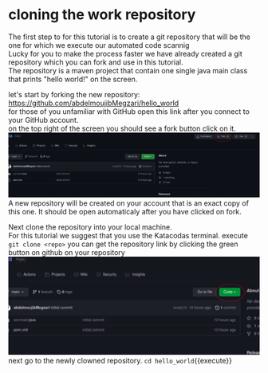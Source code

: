 # cloning the work repository

The first step to for this tutorial is to create a git repository that will be the one for which we execute our automated code scannig  
Lucky for you to make the process faster we have already created a git repository which you can fork and use in this tutorial.  
The repository is a maven project that contain one single java main class that prints "hello world!" on the screen.

let's start by forking the new repository:  
https://github.com/abdelmoujibMegzari/hello_world  
for those of you unfamiliar with GitHub open this link after you connect to your GitHub account.  
on the top right of the screen you should see a fork button click on it.
![fork](assets/fork.png)
A new repository will be created on your account that is an exact copy of this one. It should be open automaticaly after you have clicked on fork.

Next clone the repository into your local machine.  
For this tutorial we suggest that you use the Katacodas terminal.
execute `git clone <repo>`
you can get the repository link by clicking the green button on github on your repository  
![clone](assets/code.png)
next go to the newly clowned repository.
`cd hello_world`{{execute}}
